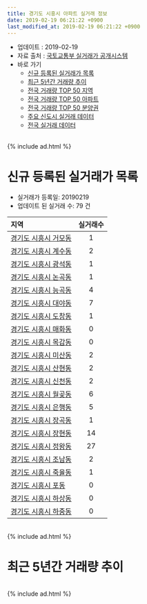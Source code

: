 ```yaml
---
title: 경기도 시흥시 아파트 실거래 정보
date: 2019-02-19 06:21:22 +0900
last_modified_at: 2019-02-19 06:21:22 +0900
---
```


* 업데이트 : 2019-02-19
* 자료 출처 : [국토교통부 실거래가 공개시스템](http://rt.molit.go.kr)
* 바로 가기
    * [신규 등록된 실거래가 목록](#신규-등록된-실거래가-목록)
    * [최근 5년간 거래량 추이](#최근-5년간-거래량-추이)
    * [전국 거래량 TOP 50 지역](https://ayogom.github.io/apt-trade-info/최근-3개월-전국에서-가장-거래가-많이-발생한-지역)
    * [전국 거래량 TOP 50 아파트](https://ayogom.github.io/apt-trade-info/최근-3개월-전국에서-가장-거래가-많이-발생한-아파트)
    * [전국 거래량 TOP 50 분양권](https://ayogom.github.io/apt-trade-info/최근-3개월-전국에서-가장-거래가-많이-발생한-분양권)
    * [주요 신도시 실거래 데이터](https://ayogom.github.io/apt-trade-info/주요-신도시)
    * [전국 실거래 데이터](https://ayogom.github.io/apt-trade-info/전국)

<br>
{% include ad.html %}
<br>

# 신규 등록된 실거래가 목록
* 실거래가 등록일: 20190219
* 업데이트 된 실거래 수: 79 건


|지역|실거래수|
|:---|:---:|
|[경기도 시흥시 거모동](https://ayogom.github.io/apt-trade-info/경기도-시흥시-거모동)|1|
|[경기도 시흥시 계수동](https://ayogom.github.io/apt-trade-info/경기도-시흥시-계수동)|2|
|[경기도 시흥시 광석동](https://ayogom.github.io/apt-trade-info/경기도-시흥시-광석동)|1|
|[경기도 시흥시 논곡동](https://ayogom.github.io/apt-trade-info/경기도-시흥시-논곡동)|1|
|[경기도 시흥시 능곡동](https://ayogom.github.io/apt-trade-info/경기도-시흥시-능곡동)|4|
|[경기도 시흥시 대야동](https://ayogom.github.io/apt-trade-info/경기도-시흥시-대야동)|7|
|[경기도 시흥시 도창동](https://ayogom.github.io/apt-trade-info/경기도-시흥시-도창동)|1|
|[경기도 시흥시 매화동](https://ayogom.github.io/apt-trade-info/경기도-시흥시-매화동)|0|
|[경기도 시흥시 목감동](https://ayogom.github.io/apt-trade-info/경기도-시흥시-목감동)|0|
|[경기도 시흥시 미산동](https://ayogom.github.io/apt-trade-info/경기도-시흥시-미산동)|2|
|[경기도 시흥시 산현동](https://ayogom.github.io/apt-trade-info/경기도-시흥시-산현동)|2|
|[경기도 시흥시 신천동](https://ayogom.github.io/apt-trade-info/경기도-시흥시-신천동)|2|
|[경기도 시흥시 월곶동](https://ayogom.github.io/apt-trade-info/경기도-시흥시-월곶동)|6|
|[경기도 시흥시 은행동](https://ayogom.github.io/apt-trade-info/경기도-시흥시-은행동)|5|
|[경기도 시흥시 장곡동](https://ayogom.github.io/apt-trade-info/경기도-시흥시-장곡동)|1|
|[경기도 시흥시 장현동](https://ayogom.github.io/apt-trade-info/경기도-시흥시-장현동)|14|
|[경기도 시흥시 정왕동](https://ayogom.github.io/apt-trade-info/경기도-시흥시-정왕동)|27|
|[경기도 시흥시 조남동](https://ayogom.github.io/apt-trade-info/경기도-시흥시-조남동)|2|
|[경기도 시흥시 죽율동](https://ayogom.github.io/apt-trade-info/경기도-시흥시-죽율동)|1|
|[경기도 시흥시 포동](https://ayogom.github.io/apt-trade-info/경기도-시흥시-포동)|0|
|[경기도 시흥시 하상동](https://ayogom.github.io/apt-trade-info/경기도-시흥시-하상동)|0|
|[경기도 시흥시 하중동](https://ayogom.github.io/apt-trade-info/경기도-시흥시-하중동)|0|


<br>
{% include ad.html %}
<br>

# 최근 5년간 거래량 추이


<div style="width:100%;">
    <canvas id="deal_progress" height="200"></canvas>
</div>

<script>
new Chart(document.getElementById("deal_progress"), {
    type: 'line',
    data: {
        labels: ['201402','201403','201404','201405','201406','201407','201408','201409','201410','201411','201412','201501','201502','201503','201504','201505','201506','201507','201508','201509','201510','201511','201512','201601','201602','201603','201604','201605','201606','201607','201608','201609','201610','201611','201612','201701','201702','201703','201704','201705','201706','201707','201708','201709','201710','201711','201712','201801','201802','201803','201804','201805','201806','201807','201808','201809','201810','201811','201812','201901','201902'],
        datasets: [{
            label: '매매',
            pointRadius: 1,
            data: [689, 678, 455, 500, 437, 465, 540, 666, 630, 485, 435, 614, 512, 917, 736, 652, 666, 573, 588, 590, 719, 536, 463, 413, 441, 617, 526, 543, 673, 614, 664, 592, 648, 412, 342, 266, 392, 542, 550, 631, 669, 632, 476, 448, 395, 370, 332, 717, 638, 870, 613, 579, 619, 704, 1087, 1069, 697, 632, 562, 609, 102],
            borderColor: "rgba(255, 201, 14, 1)",
            backgroundColor: "rgba(255, 201, 14, 0.5)",
            fill: false,
            lineTension: 0
        },{
            label: '전월세',
            pointRadius: 1,
            data: [577, 607, 494, 497, 416, 434, 490, 478, 482, 394, 397, 469, 433, 598, 514, 496, 466, 482, 537, 456, 524, 432, 381, 423, 444, 513, 456, 439, 393, 480, 540, 501, 524, 409, 440, 370, 484, 509, 423, 484, 478, 534, 527, 500, 407, 444, 401, 585, 581, 772, 666, 503, 508, 455, 526, 477, 534, 384, 347, 337, 133],
            borderColor: "rgba(0, 141, 185, 1)",
            backgroundColor: "rgba(0, 141, 185, 0.5)",
            fill: false,
            lineTension: 0
        }
        ]
    },
    options: {
        responsive: true,
        title: {
            display: false
        },
        tooltips: {
            mode: 'index',
            intersect: false
        },
        hover: {
            mode: 'nearest',
            intersect: true
        },
        scales: {
            xAxes: [{
                display: true,
                scaleLabel: {
                    display: true,
                    labelString: '년/월'
                }
            }],
            yAxes: [{
                display: true,
                ticks: {
                    suggestedMin: 0,
                },
                scaleLabel: {
                    display: true,
                    labelString: '실거래 수'
                }
            }]
        }
    }
});

</script>


<br>
{% include ad.html %}
<br>

